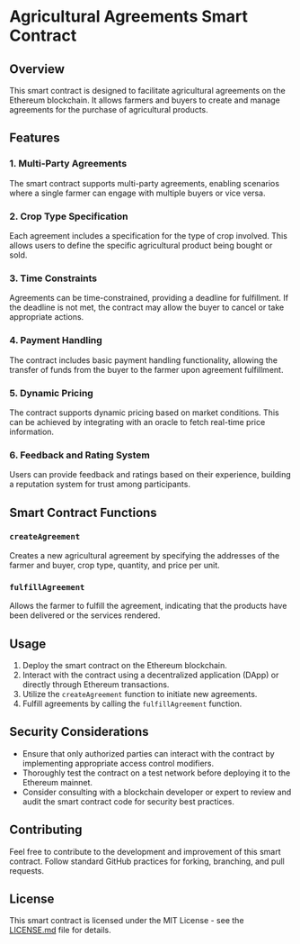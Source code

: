 # Agricultural Agreements Smart Contract

## Overview

This smart contract is designed to facilitate agricultural agreements on the Ethereum blockchain. It allows farmers and buyers to create and manage agreements for the purchase of agricultural products.

## Features

### 1. Multi-Party Agreements

The smart contract supports multi-party agreements, enabling scenarios where a single farmer can engage with multiple buyers or vice versa.

### 2. Crop Type Specification

Each agreement includes a specification for the type of crop involved. This allows users to define the specific agricultural product being bought or sold.

### 3. Time Constraints

Agreements can be time-constrained, providing a deadline for fulfillment. If the deadline is not met, the contract may allow the buyer to cancel or take appropriate actions.

### 4. Payment Handling

The contract includes basic payment handling functionality, allowing the transfer of funds from the buyer to the farmer upon agreement fulfillment.

### 5. Dynamic Pricing

The contract supports dynamic pricing based on market conditions. This can be achieved by integrating with an oracle to fetch real-time price information.

### 6. Feedback and Rating System

Users can provide feedback and ratings based on their experience, building a reputation system for trust among participants.

## Smart Contract Functions

### `createAgreement`

Creates a new agricultural agreement by specifying the addresses of the farmer and buyer, crop type, quantity, and price per unit.

### `fulfillAgreement`

Allows the farmer to fulfill the agreement, indicating that the products have been delivered or the services rendered.

## Usage

1. Deploy the smart contract on the Ethereum blockchain.
2. Interact with the contract using a decentralized application (DApp) or directly through Ethereum transactions.
3. Utilize the `createAgreement` function to initiate new agreements.
4. Fulfill agreements by calling the `fulfillAgreement` function.

## Security Considerations

- Ensure that only authorized parties can interact with the contract by implementing appropriate access control modifiers.
- Thoroughly test the contract on a test network before deploying it to the Ethereum mainnet.
- Consider consulting with a blockchain developer or expert to review and audit the smart contract code for security best practices.

## Contributing

Feel free to contribute to the development and improvement of this smart contract. Follow standard GitHub practices for forking, branching, and pull requests.

## License

This smart contract is licensed under the MIT License - see the [LICENSE.md](LICENSE.md) file for details.
